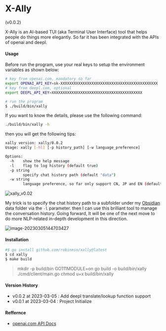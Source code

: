 # X-Ally

(v0.0.2)

X-Ally is an AI-based TUI (aka Terminal User Interface) tool that helps people do things more elegantly. So far it has been integrated with the APIs of openai and deepl.


#### Usage

Before run the program, use your real keys to setup the environment variables as shown below:

```bash
# key from openai.com, mandatory so far
export OPENAI_API_KEY=sk-XXXXXXXXXXXXXXXXXXXXXXXXXXXXXXXXXXXXXXXXXXXX
# key from deepl.com, optional
export DEEPL_API_KEY=XXXXXXXXXXXXXXXXXXXXXXXXXXXXXXXXXXXXXXXXX

# run the program
$ ./build/bin/xally
```
If you want to know the details, please use the following command:
```bash
./build/bin/xally -h
```
then you will get the following tips:
```bash
xally version: xally/0.0.2
Usage: xally [-hl] [-p history_path] [-w language_preference]

Options:
  -h	show the help message
  -l	flag to log history (default true)
  -p string
    	specify chat history path (default "data")
  -w string
    	language preference, so far only support CN, JP and EN (default "CN")
```


![xally_v0.02](https://cdn.jsdelivr.net/gh/robinmin/imglanding/images/202303051644083.gif)

My trick is to specify the chat history path to a subfolder under my [Obsidian](https://obsidian.md/) data folder via the `-l` parameter. then I can use this brilliant tool to manage the conversation history. Going forward, It will be one of the next move to do more NLP-related in-depth development in this direction.

![image-20230305144703427](https://cdn.jsdelivr.net/gh/robinmin/imglanding/images/202303051447652.png)



#### Installation

```bash
#$ go install github.com/robinmin/xally@latest
$ cd xally
$ make build
```
> mkdir -p build/bin
> GO111MODULE=on go build -o build/bin/xally ./cmd/client/main.go
> chmod u+x build/bin/xally

#### Version History
- v0.0.2 at 2023-03-05 : Add deepl translate/lookup function support
- v0.0.1 at 2023-03-04 : Project Initialize


#### Reffernce
- [openai.com API Docs](https://platform.openai.com/docs/introduction/overview)
